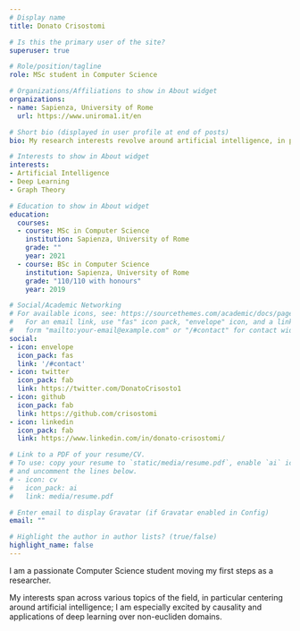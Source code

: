 ```yaml
---
# Display name
title: Donato Crisostomi

# Is this the primary user of the site?
superuser: true

# Role/position/tagline
role: MSc student in Computer Science

# Organizations/Affiliations to show in About widget
organizations:
- name: Sapienza, University of Rome
  url: https://www.uniroma1.it/en

# Short bio (displayed in user profile at end of posts)
bio: My research interests revolve around artificial intelligence, in particular deep learning applied to non-euclidean domains. 

# Interests to show in About widget
interests:
- Artificial Intelligence
- Deep Learning
- Graph Theory

# Education to show in About widget
education:
  courses:
  - course: MSc in Computer Science 
    institution: Sapienza, University of Rome
    grade: ""
    year: 2021
  - course: BSc in Computer Science
    institution: Sapienza, University of Rome
    grade: "110/110 with honours"
    year: 2019

# Social/Academic Networking
# For available icons, see: https://sourcethemes.com/academic/docs/page-builder/#icons
#   For an email link, use "fas" icon pack, "envelope" icon, and a link in the
#   form "mailto:your-email@example.com" or "/#contact" for contact widget.
social:
- icon: envelope
  icon_pack: fas
  link: '/#contact'
- icon: twitter
  icon_pack: fab
  link: https://twitter.com/DonatoCrisosto1
- icon: github
  icon_pack: fab
  link: https://github.com/crisostomi
- icon: linkedin
  icon_pack: fab
  link: https://www.linkedin.com/in/donato-crisostomi/

# Link to a PDF of your resume/CV.
# To use: copy your resume to `static/media/resume.pdf`, enable `ai` icons in `params.toml`, 
# and uncomment the lines below.
# - icon: cv
#   icon_pack: ai
#   link: media/resume.pdf

# Enter email to display Gravatar (if Gravatar enabled in Config)
email: ""

# Highlight the author in author lists? (true/false)
highlight_name: false
---
```


I am a passionate Computer Science student moving my first steps as a researcher.

My interests span across various topics of the field, in particular centering around artificial intelligence; I am especially excited by causality and applications of deep learning over non-eucliden domains.   
<!-- {{< icon name="download" pack="fas" >}} Download my {{< staticref "media/demo_resume.pdf" "newtab" >}}resumé{{< /staticref >}}. -->
